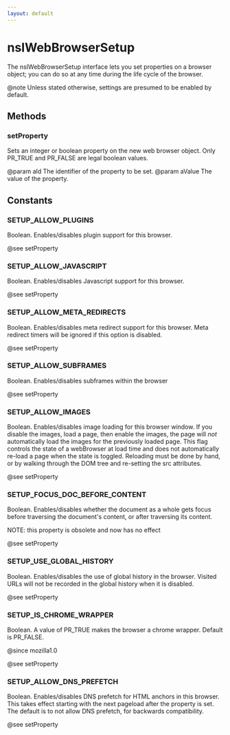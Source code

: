 ```yaml
---
layout: default
---
```


# nsIWebBrowserSetup #

The nsIWebBrowserSetup interface lets you set properties on a browser
object; you can do so at any time during the life cycle of the browser.

@note Unless stated otherwise, settings are presumed to be enabled by
      default.


## Methods ##

### setProperty ###

Sets an integer or boolean property on the new web browser object.
Only PR_TRUE and PR_FALSE are legal boolean values.

@param aId The identifier of the property to be set.
@param aValue The value of the property.


## Constants ##

### SETUP_ALLOW_PLUGINS ###

Boolean. Enables/disables plugin support for this browser.

@see setProperty


### SETUP_ALLOW_JAVASCRIPT ###

Boolean. Enables/disables Javascript support for this browser.

@see setProperty


### SETUP_ALLOW_META_REDIRECTS ###

Boolean. Enables/disables meta redirect support for this browser.
Meta redirect timers will be ignored if this option is disabled.

@see setProperty


### SETUP_ALLOW_SUBFRAMES ###

Boolean. Enables/disables subframes within the browser

@see setProperty


### SETUP_ALLOW_IMAGES ###

Boolean. Enables/disables image loading for this browser
window. If you disable the images, load a page, then enable the images,
the page will *not* automatically load the images for the previously
loaded page. This flag controls the state of a webBrowser at load time 
and does not automatically re-load a page when the state is toggled. 
Reloading must be done by hand, or by walking through the DOM tree and 
re-setting the src attributes.

@see setProperty


### SETUP_FOCUS_DOC_BEFORE_CONTENT ###

Boolean. Enables/disables whether the document as a whole gets focus before
traversing the document's content, or after traversing its content.

NOTE: this property is obsolete and now has no effect

@see setProperty


### SETUP_USE_GLOBAL_HISTORY ###

Boolean. Enables/disables the use of global history in the browser. Visited
URLs will not be recorded in the global history when it is disabled.

@see setProperty


### SETUP_IS_CHROME_WRAPPER ###

Boolean. A value of PR_TRUE makes the browser a chrome wrapper.
Default is PR_FALSE.

@since mozilla1.0

@see setProperty


### SETUP_ALLOW_DNS_PREFETCH ###

Boolean. Enables/disables DNS prefetch for HTML anchors in this browser.
This takes effect starting with the next pageload after the property is
set.  The default is to not allow DNS prefetch, for backwards
compatibility.

@see setProperty

